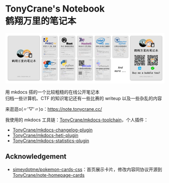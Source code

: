 # TonyCrane's Notebook<br/>鹤翔万里的笔记本

<a href="https://note.tonycrane.cc/">
  <picture>
    <source media="(prefers-color-scheme: dark)" srcset="docs/assets/github/github-dark.png">
    <img alt="Banner" src="docs/assets/github/github-light.png">
  </picture>
</a>

用 mkdocs 搭的一个比较粗糙的在线公开笔记本  
归档一些计算机、CTF 的知识笔记还有一些比赛的 writeup 以及一些杂乱的内容

来逛逛o(〃'▽'〃)o：https://note.tonycrane.cc/

我使用的 mkdocs 工具链：[TonyCrane/mkdocs-toolchain](https://github.com/TonyCrane/mkdocs-toolchain)，个人插件：

- [TonyCrane/mkdocs-changelog-plugin](https://github.com/TonyCrane/mkdocs-changelog-plugin)
- [TonyCrane/mkdocs-heti-plugin](https://github.com/TonyCrane/mkdocs-heti-plugin)
- [TonyCrane/mkdocs-statistics-plugin](https://github.com/TonyCrane/mkdocs-statistics-plugin)

## Acknowledgement

- [simeydotme/pokemon-cards-css](https://github.com/simeydotme/pokemon-cards-css/)：首页展示卡片，修改内容同协议开源到 [TonyCrane/note-homepage-cards](https://github.com/TonyCrane/note-homepage-cards/)